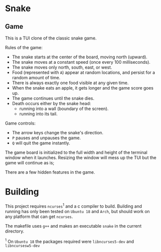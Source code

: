 # Snake

## Game
This is a TUI clone of the classic snake game.

Rules of the game:
- The snake starts at the center of the board, moving north (upward).
- The snake moves at a constant speed (once every 100 milliseconds).
- The snake moves only north, south, east, or west.
- Food (represented with `A`) appear at random locations, and persist for a random amount of time.
- There is always exactly one food visible at any given time.
- When the snake eats an apple, it gets longer and the game score goes up.
- The game continues until the snake dies.
- Death occurs either by the snake head:
    - running into a wall (boundary of the screen).
    - running into its tail.

Game controls:
- The arrow keys change the snake's direction.
- `P` pauses and unpauses the game.
- `Q` will quit the game instantly.

The game board is initialized to the full width and height of the terminal window when it launches. Resizing the window will mess up the TUI but the game will continue as is;

There are a few hidden features in the game.

# Building
This project requires `ncurses`<sup>1</sup>  and a c compiler to build.
Building and running has only been tested on `Ubuntu 18` and `Arch`, but should work on any platform that can get `ncurses`.

The makefile uses `g++` and makes an executable `snake` in the current directory.

<sup>1</sup> On `Ubuntu 18` the packages required were `libncurses5-dev` and `libncursesw5-dev`